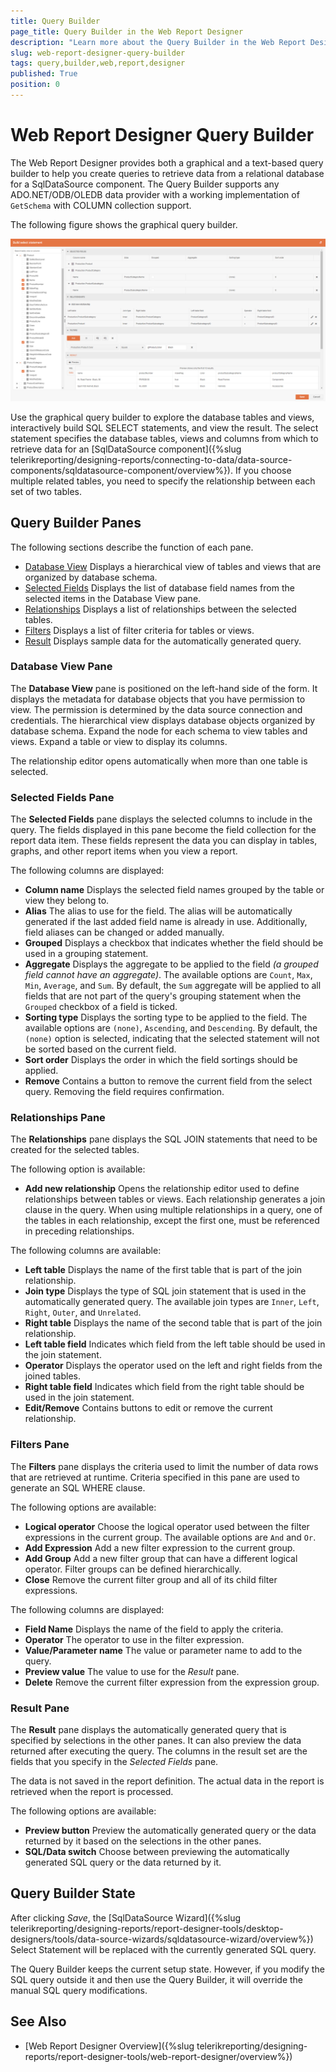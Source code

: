 ```yaml
---
title: Query Builder
page_title: Query Builder in the Web Report Designer
description: "Learn more about the Query Builder in the Web Report Designer and how to use it to create basic queries easily in Telerik Reporting."
slug: web-report-designer-query-builder
tags: query,builder,web,report,designer
published: True
position: 0
---
```


# Web Report Designer Query Builder

The Web Report Designer provides both a graphical and a text-based query builder to help you create queries to retrieve data from a relational database for a SqlDataSource component. The Query Builder supports any ADO.NET/ODB/OLEDB data provider with a working implementation of `GetSchema` with COLUMN collection support.

The following figure shows the graphical query builder.

![The Graphical SQL Query Builder Form of the Web Report Designer.](images/SqlQueryBuilderForm.png)

Use the graphical query builder to explore the database tables and views, interactively build SQL SELECT statements, and view the result. The select statement specifies the database tables, views and columns from which to retrieve data for an [SqlDataSource component]({%slug telerikreporting/designing-reports/connecting-to-data/data-source-components/sqldatasource-component/overview%}). If you choose multiple related tables, you need to specify the relationship between each set of two tables.

## Query Builder Panes

The following sections describe the function of each pane.

* [Database View](#database-view-pane) Displays a hierarchical view of tables and views that are organized by database schema.
* [Selected Fields](#selected-fields-pane) Displays the list of database field names from the selected items in the Database View pane.
* [Relationships](#relationships-pane) Displays a list of relationships between the selected tables.
* [Filters](#filters-pane) Displays a list of filter criteria for tables or views.
* [Result](#data-preview-pane) Displays sample data for the automatically generated query.

### Database View Pane

The __Database View__ pane is positioned on the left-hand side of the form. It displays the metadata for database objects that you have permission to view. The permission is determined by the data source connection and credentials. The hierarchical view displays database objects organized by database schema. Expand the node for each schema to view tables and views. Expand a table or view to display its columns.

The relationship editor opens automatically when more than one table is selected.

### Selected Fields Pane

The __Selected Fields__ pane displays the selected columns to include in the query. The fields displayed in this pane become the field collection for the report data item. These fields represent the data you can display in tables, graphs, and other report items when you view a report.

The following columns are displayed:

* __Column name__ Displays the selected field names grouped by the table or view they belong to.
* __Alias__ The alias to use for the field. The alias will be automatically generated if the last added field name is already in use. Additionally, field aliases can be changed or added manually.
* __Grouped__ Displays a checkbox that indicates whether the field should be used in a grouping statement.
* __Aggregate__ Displays the aggregate to be applied to the field _(a grouped field cannot have an aggregate)_. The available options are `Count`, `Max`, `Min`, `Average`, and `Sum`. By default, the `Sum` aggregate will be applied to all fields that are not part of the query's grouping statement when the `Grouped` checkbox of a field is ticked.
* __Sorting type__ Displays the sorting type to be applied to the field. The available options are `(none)`, `Ascending`, and `Descending`. By default, the `(none)` option is selected, indicating that the selected statement will not be sorted based on the current field.
* __Sort order__ Displays the order in which the field sortings should be applied.
* __Remove__ Contains a button to remove the current field from the select query. Removing the field requires confirmation.

### Relationships Pane

The __Relationships__ pane displays the SQL JOIN statements that need to be created for the selected tables.

The following option is available:

* __Add new relationship__ Opens the relationship editor used to define relationships between tables or views. Each relationship generates a join clause in the query. When using multiple relationships in a query, one of the tables in each relationship, except the first one, must be referenced in preceding relationships.

The following columns are available:

* __Left table__ Displays the name of the first table that is part of the join relationship.
* __Join type__ Displays the type of SQL join statement that is used in the automatically generated query. The available join types are `Inner`, `Left`, `Right`, `Outer`, and `Unrelated`.
* __Right table__ Displays the name of the second table that is part of the join relationship.
* __Left table field__ Indicates which field from the left table should be used in the join statement.
* __Operator__ Displays the operator used on the left and right fields from the joined tables.
* __Right table field__ Indicates which field from the right table should be used in the join statement.
* __Edit/Remove__ Contains buttons to edit or remove the current relationship.

### Filters Pane

The __Filters__ pane displays the criteria used to limit the number of data rows that are retrieved at runtime. Criteria specified in this pane are used to generate an SQL WHERE clause.

The following options are available:

* __Logical operator__ Choose the logical operator used between the filter expressions in the current group. The available options are `And` and `Or`.
* __Add Expression__ Add a new filter expression to the current group.
* __Add Group__ Add a new filter group that can have a different logical operator. Filter groups can be defined hierarchically.
* __Close__ Remove the current filter group and all of its child filter expressions.

The following columns are displayed:

* __Field Name__ Displays the name of the field to apply the criteria.
* __Operator__ The operator to use in the filter expression.
* __Value/Parameter name__ The value or parameter name to add to the query.
* __Preview value__ The value to use for the _Result_ pane.
* __Delete__ Remove the current filter expression from the expression group.

### Result Pane

The __Result__ pane displays the automatically generated query that is specified by selections in the other panes. It can also preview the data returned after executing the query. The columns in the result set are the fields that you specify in the _Selected Fields_ pane.

The data is not saved in the report definition. The actual data in the report is retrieved when the report is processed.

The following options are available:

* __Preview button__ Preview the automatically generated query or the data returned by it based on the selections in the other panes.
* __SQL/Data switch__ Choose between previewing the automatically generated SQL query or the data returned by it.

## Query Builder State

After clicking _Save_, the [SqlDataSource Wizard]({%slug telerikreporting/designing-reports/report-designer-tools/desktop-designers/tools/data-source-wizards/sqldatasource-wizard/overview%}) Select Statement will be replaced with the currently generated SQL query.

The Query Builder keeps the current setup state. However, if you modify the SQL query outside it and then use the Query Builder, it will override the manual SQL query modifications.

## See Also

* [Web Report Designer Overview]({%slug telerikreporting/designing-reports/report-designer-tools/web-report-designer/overview%})
